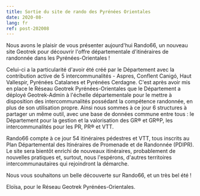 ```yaml
---
title: Sortie du site de rando des Pyrénées Orientales
date: 2020-08-
lang: fr
ref: post-202008
---
```


Nous avons le plaisir de vous présenter aujourd'hui Rando66, un nouveau site Geotrek pour découvrir l'offre départementale d'itinéraires de randonnée dans les Pyrénées-Orientales !

Celui-ci a la particularité d'avoir été créé par le Département avec la contribution active de 5 intercommunalités - Aspres, Conflent Canigó, Haut Vallespir, Pyrénées Catalanes et Pyrénées Cerdagne. C'est après avoir mis en place le Réseau Geotrek Pyrénées-Orientales que le Département a déployé Geotrek-Admin à l'échelle départementale pour le mettre à disposition des intercommunalités possédant la compétence randonnée, en plus de son utilisation propre. Ainsi nous sommes à ce jour 6 structures à partager un même outil, avec une base de données commune entre tous : le Département pour la gestion et la valorisation des GR® et GR®P, les intercommunalités pour les PR, PR® et VTT.

Rando66 compte à ce jour 54 itinéraires pédestres et VTT, tous inscrits au Plan Départemental des Itinéraires de Promenade et de Randonnée (PDIPR).
Le site sera bientôt enrichi de nouveaux itinéraires, probablement de nouvelles pratiques et, surtout, nous l'espérons, d'autres territoires intercommunautaires qui rejoindront la démarche.

Nous vous souhaitons un belle découverte sur Rando66, et un très bel été !

Eloïsa, pour le Réseau Geotrek Pyrénées-Orientales.
